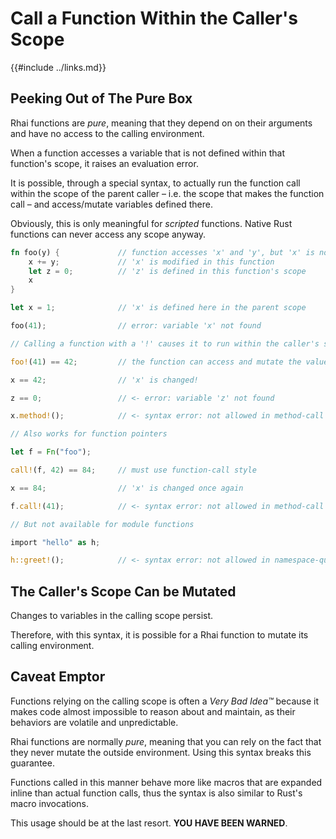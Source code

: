 Call a Function Within the Caller's Scope
========================================

{{#include ../links.md}}


Peeking Out of The Pure Box
---------------------------

Rhai functions are _pure_, meaning that they depend on on their arguments and have no access to the
calling environment.

When a function accesses a variable that is not defined within that function's scope, it raises an
evaluation error.

It is possible, through a special syntax, to actually run the function call within the scope of the
parent caller &ndash; i.e. the scope that makes the function call &ndash; and access/mutate
variables defined there.

Obviously, this is only meaningful for _scripted_ functions.  Native Rust functions can never access
any scope anyway.

```rust no_run
fn foo(y) {             // function accesses 'x' and 'y', but 'x' is not defined
    x += y;             // 'x' is modified in this function
    let z = 0;          // 'z' is defined in this function's scope
    x
}

let x = 1;              // 'x' is defined here in the parent scope

foo(41);                // error: variable 'x' not found

// Calling a function with a '!' causes it to run within the caller's scope

foo!(41) == 42;         // the function can access and mutate the value of 'x'!

x == 42;                // 'x' is changed!

z == 0;                 // <- error: variable 'z' not found

x.method!();            // <- syntax error: not allowed in method-call style

// Also works for function pointers

let f = Fn("foo");

call!(f, 42) == 84;     // must use function-call style

x == 84;                // 'x' is changed once again

f.call!(41);            // <- syntax error: not allowed in method-call style

// But not available for module functions

import "hello" as h;

h::greet!();            // <- syntax error: not allowed in namespace-qualified calls
```


The Caller's Scope Can be Mutated
--------------------------------

Changes to variables in the calling scope persist.

Therefore, with this syntax, it is possible for a Rhai function to mutate its calling environment.


Caveat Emptor
-------------

Functions relying on the calling scope is often a _Very Bad Idea™_ because it makes code almost
impossible to reason about and maintain, as their behaviors are volatile and unpredictable.

Rhai functions are normally _pure_, meaning that you can rely on the fact that they never mutate the
outside environment.  Using this syntax breaks this guarantee.

Functions called in this manner behave more like macros that are expanded inline than actual
function calls, thus the syntax is also similar to Rust's macro invocations.

This usage should be at the last resort. **YOU HAVE BEEN WARNED**.

